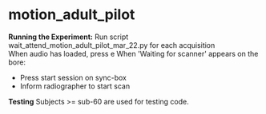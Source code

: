 # motion_adult_pilot

  **Running the Experiment:**
  Run script wait_attend_motion_adult_pilot_mar_22.py for each acquisition  
  When audio has loaded, press e
  When 'Waiting for scanner' appears on the bore:
   - Press start session on sync-box
   - Inform radiographer to start scan

**Testing**
   Subjects >= sub-60 are used for testing code.
